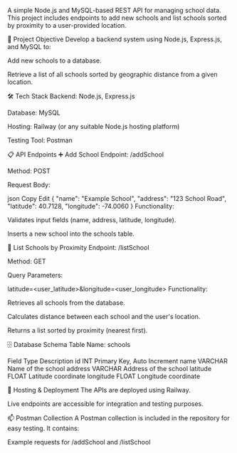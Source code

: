 A simple Node.js and MySQL-based REST API for managing school data. This project includes endpoints to add new schools and list schools sorted by proximity to a user-provided location.

📌 Project Objective
Develop a backend system using Node.js, Express.js, and MySQL to:

Add new schools to a database.

Retrieve a list of all schools sorted by geographic distance from a given location.

🛠️ Tech Stack
Backend: Node.js, Express.js

Database: MySQL

Hosting: Railway (or any suitable Node.js hosting platform)

Testing Tool: Postman

📋 API Endpoints
➕ Add School
Endpoint: /addSchool

Method: POST

Request Body:

json
Copy
Edit
{
  "name": "Example School",
  "address": "123 School Road",
  "latitude": 40.7128,
  "longitude": -74.0060
}
Functionality:

Validates input fields (name, address, latitude, longitude).

Inserts a new school into the schools table.

📍 List Schools by Proximity
Endpoint: /listSchool

Method: GET

Query Parameters:

latitude=<user_latitude>&longitude=<user_longitude>
Functionality:

Retrieves all schools from the database.

Calculates distance between each school and the user's location.

Returns a list sorted by proximity (nearest first).

🗄️ Database Schema
Table Name: schools

Field	Type	Description
id	INT	Primary Key, Auto Increment
name	VARCHAR	Name of the school
address	VARCHAR	Address of the school
latitude	FLOAT	Latitude coordinate
longitude	FLOAT	Longitude coordinate

🚀 Hosting & Deployment
The APIs are deployed using Railway.

Live endpoints are accessible for integration and testing purposes.

📫 Postman Collection
A Postman collection is included in the repository for easy testing.
It contains:

Example requests for /addSchool and /listSchool
